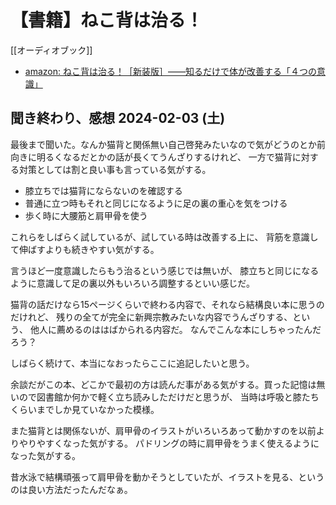 # 【書籍】ねこ背は治る！

[[オーディオブック]]

- [amazon: ねこ背は治る！［新装版］――知るだけで体が改善する「４つの意識」](https://amzn.to/487r5Y6)

## 聞き終わり、感想 2024-02-03 (土)

最後まで聞いた。なんか猫背と関係無い自己啓発みたいなので気がどうのとか前向きに明るくなるだとかの話が長くてうんざりするけれど、
一方で猫背に対する対策としては割と良い事も言っている気がする。

- 膝立ちでは猫背にならないのを確認する
- 普通に立つ時もそれと同じになるように足の裏の重心を気をつける
- 歩く時に大腰筋と肩甲骨を使う

これらをしばらく試しているが、試している時は改善する上に、
背筋を意識して伸ばすよりも続きやすい気がする。

言うほど一度意識したらもう治るという感じでは無いが、
膝立ちと同じになるように意識して足の裏以外もいろいろ調整するといい感じだ。

猫背の話だけなら15ページくらいで終わる内容で、それなら結構良い本に思うのだけれど、
残りの全てが完全に新興宗教みたいな内容でうんざりする、という、
他人に薦めるのははばかられる内容だ。
なんでこんな本にしちゃったんだろう？

しばらく続けて、本当になおったらここに追記したいと思う。

余談だがこの本、どこかで最初の方は読んだ事がある気がする。買った記憶は無いので図書館か何かで軽く立ち読みしただけだと思うが、
当時は呼吸と膝たちくらいまでしか見ていなかった模様。

また猫背とは関係ないが、肩甲骨のイラストがいろいろあって動かすのを以前よりやりやすくなった気がする。
パドリングの時に肩甲骨をうまく使えるようになった気がする。

昔水泳で結構頑張って肩甲骨を動かそうとしていたが、イラストを見る、というのは良い方法だったんだなぁ。